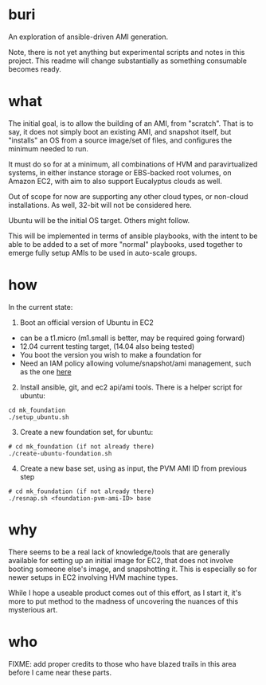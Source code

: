buri
====

An exploration of ansible-driven AMI generation.

Note, there is not yet anything but experimental scripts and notes in this project. This readme will change substantially as something consumable becomes ready.

what
====

The initial goal, is to allow the building of an AMI, from "scratch". That is to say, it does not simply boot an existing AMI, and snapshot itself, but "installs" an OS from a source image/set of files, and configures the minimum needed to run.

It must do so for at a minimum, all combinations of HVM and paravirtualized systems, in either instance storage or EBS-backed root volumes, on Amazon EC2, with aim to also support Eucalyptus clouds as well.

Out of scope for now are supporting any other cloud types, or non-cloud installations. As well, 32-bit will not be considered here.

Ubuntu will be the initial OS target. Others might follow.

This will be implemented in terms of ansible playbooks, with the intent to be able to be added to a set of more "normal" playbooks, used together to emerge fully setup AMIs to be used in auto-scale groups.

how
===

In the current state:

1. Boot an official version of Ubuntu in EC2
  - can be a t1.micro (m1.small is better, may be required going forward)
  - 12.04 current testing target, (14.04 also being tested)
  - You boot the version you wish to make a foundation for
  - Need an IAM policy allowing volume/snapshot/ami management, such as the one [here](https://github.com/Netflix/aminator/wiki/Configuration)

2. Install ansible, git, and ec2 api/ami tools. There is a helper script for ubuntu:

```
cd mk_foundation
./setup_ubuntu.sh
```

3. Create a new foundation set, for ubuntu:
```
# cd mk_foundation (if not already there)
./create-ubuntu-foundation.sh
```

4. Create a new base set, using as input, the PVM AMI ID from previous step
```
# cd mk_foundation (if not already there)
./resnap.sh <foundation-pvm-ami-ID> base
```

why
===

There seems to be a real lack of knowledge/tools that are generally available for setting up an initial image for EC2, that does not involve booting someone else's image, and snapshotting it. This is especially so for newer setups in EC2 involving HVM machine types.

While I hope a useable product comes out of this effort, as I start it, it's more to put method to the madness of uncovering the nuances of this mysterious art.

who
===

FIXME: add proper credits to those who have blazed trails in this area before I came near these parts.


